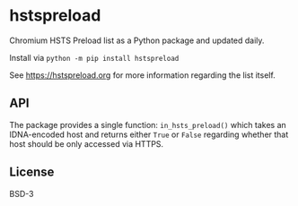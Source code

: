 # hstspreload

Chromium HSTS Preload list as a Python package and updated daily.

Install via `python -m pip install hstspreload`

See https://hstspreload.org for more information regarding the list itself.

## API

The package provides a single function: `in_hsts_preload()` which takes an
IDNA-encoded host and returns either `True` or `False` regarding whether
that host should be only accessed via HTTPS.

## License

BSD-3
